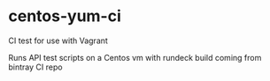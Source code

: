 # centos-yum-ci

CI test for use with Vagrant

Runs API test scripts on a Centos vm with rundeck build coming from bintray CI repo

